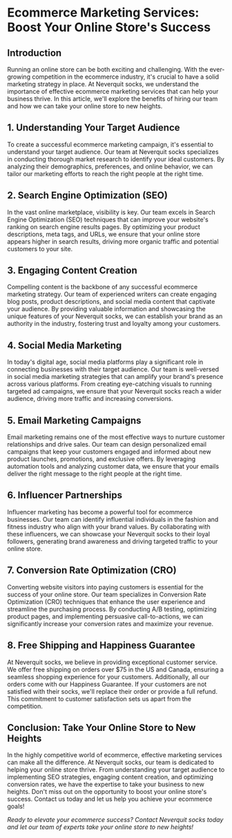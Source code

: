 # Ecommerce Marketing Services: Boost Your Online Store's Success

## Introduction

Running an online store can be both exciting and challenging. With the ever-growing competition in the ecommerce industry, it's crucial to have a solid marketing strategy in place. At Neverquit socks, we understand the importance of effective ecommerce marketing services that can help your business thrive. In this article, we'll explore the benefits of hiring our team and how we can take your online store to new heights.

## 1. Understanding Your Target Audience

To create a successful ecommerce marketing campaign, it's essential to understand your target audience. Our team at Neverquit socks specializes in conducting thorough market research to identify your ideal customers. By analyzing their demographics, preferences, and online behavior, we can tailor our marketing efforts to reach the right people at the right time.

## 2. Search Engine Optimization (SEO)

In the vast online marketplace, visibility is key. Our team excels in Search Engine Optimization (SEO) techniques that can improve your website's ranking on search engine results pages. By optimizing your product descriptions, meta tags, and URLs, we ensure that your online store appears higher in search results, driving more organic traffic and potential customers to your site.

## 3. Engaging Content Creation

Compelling content is the backbone of any successful ecommerce marketing strategy. Our team of experienced writers can create engaging blog posts, product descriptions, and social media content that captivate your audience. By providing valuable information and showcasing the unique features of your Neverquit socks, we can establish your brand as an authority in the industry, fostering trust and loyalty among your customers.

## 4. Social Media Marketing

In today's digital age, social media platforms play a significant role in connecting businesses with their target audience. Our team is well-versed in social media marketing strategies that can amplify your brand's presence across various platforms. From creating eye-catching visuals to running targeted ad campaigns, we ensure that your Neverquit socks reach a wider audience, driving more traffic and increasing conversions.

## 5. Email Marketing Campaigns

Email marketing remains one of the most effective ways to nurture customer relationships and drive sales. Our team can design personalized email campaigns that keep your customers engaged and informed about new product launches, promotions, and exclusive offers. By leveraging automation tools and analyzing customer data, we ensure that your emails deliver the right message to the right people at the right time.

## 6. Influencer Partnerships

Influencer marketing has become a powerful tool for ecommerce businesses. Our team can identify influential individuals in the fashion and fitness industry who align with your brand values. By collaborating with these influencers, we can showcase your Neverquit socks to their loyal followers, generating brand awareness and driving targeted traffic to your online store.

## 7. Conversion Rate Optimization (CRO)

Converting website visitors into paying customers is essential for the success of your online store. Our team specializes in Conversion Rate Optimization (CRO) techniques that enhance the user experience and streamline the purchasing process. By conducting A/B testing, optimizing product pages, and implementing persuasive call-to-actions, we can significantly increase your conversion rates and maximize your revenue.

## 8. Free Shipping and Happiness Guarantee

At Neverquit socks, we believe in providing exceptional customer service. We offer free shipping on orders over $75 in the US and Canada, ensuring a seamless shopping experience for your customers. Additionally, all our orders come with our Happiness Guarantee. If your customers are not satisfied with their socks, we'll replace their order or provide a full refund. This commitment to customer satisfaction sets us apart from the competition.

## Conclusion: Take Your Online Store to New Heights

In the highly competitive world of ecommerce, effective marketing services can make all the difference. At Neverquit socks, our team is dedicated to helping your online store thrive. From understanding your target audience to implementing SEO strategies, engaging content creation, and optimizing conversion rates, we have the expertise to take your business to new heights. Don't miss out on the opportunity to boost your online store's success. Contact us today and let us help you achieve your ecommerce goals!

*Ready to elevate your ecommerce success? Contact Neverquit socks today and let our team of experts take your online store to new heights!*